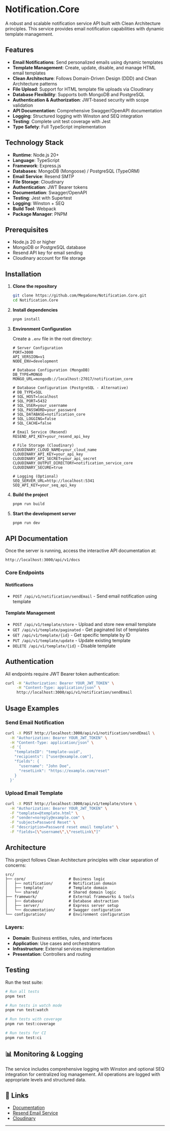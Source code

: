 # Notification.Core

A robust and scalable notification service API built with Clean Architecture principles. This service provides email notification capabilities with dynamic template management.

## Features

- **Email Notifications**: Send personalized emails using dynamic templates
- **Template Management**: Create, update, disable, and manage HTML email templates
- **Clean Architecture**: Follows Domain-Driven Design (DDD) and Clean Architecture patterns
- **File Upload**: Support for HTML template file uploads via Cloudinary
- **Database Flexibility**: Supports both MongoDB and PostgreSQL
- **Authentication & Authorization**: JWT-based security with scope validation
- **API Documentation**: Comprehensive Swagger/OpenAPI documentation
- **Logging**: Structured logging with Winston and SEQ integration
- **Testing**: Complete unit test coverage with Jest
- **Type Safety**: Full TypeScript implementation

## Technology Stack

- **Runtime**: Node.js 20+
- **Language**: TypeScript
- **Framework**: Express.js
- **Databases**: MongoDB (Mongoose) / PostgreSQL (TypeORM)
- **Email Service**: Resend SMTP
- **File Storage**: Cloudinary
- **Authentication**: JWT Bearer tokens
- **Documentation**: Swagger/OpenAPI
- **Testing**: Jest with Supertest
- **Logging**: Winston + SEQ
- **Build Tool**: Webpack
- **Package Manager**: PNPM

## Prerequisites

- Node.js 20 or higher
- MongoDB or PostgreSQL database
- Resend API key for email sending
- Cloudinary account for file storage

## Installation

1. **Clone the repository**

   ```bash
   git clone https://github.com/MegaGone/Notification.Core.git
   cd Notification.Core
   ```

2. **Install dependencies**

   ```bash
   pnpm install
   ```

3. **Environment Configuration**

   Create a `.env` file in the root directory:

   ```env
   # Server Configuration
   PORT=3000
   API_VERSION=v1
   NODE_ENV=development

   # Database Configuration (MongoDB)
   DB_TYPE=MONGO
   MONGO_URL=mongodb://localhost:27017/notification_core

   # Database Configuration (PostgreSQL - Alternative)
   # DB_TYPE=SQL
   # SQL_HOST=localhost
   # SQL_PORT=5432
   # SQL_USER=your_username
   # SQL_PASSWORD=your_password
   # SQL_DATABASE=notification_core
   # SQL_LOGGING=false
   # SQL_CACHE=false

   # Email Service (Resend)
   RESEND_API_KEY=your_resend_api_key

   # File Storage (Cloudinary)
   CLOUDINARY_CLOUD_NAME=your_cloud_name
   CLOUDINARY_API_KEY=your_api_key
   CLOUDINARY_API_SECRET=your_api_secret
   CLOUDINARY_OUTPUT_DIRECTORY=notification_service_core
   CLOUDINARY_SECURE=true

   # Logging (Optional)
   SEQ_SERVER_URL=http://localhost:5341
   SEQ_API_KEY=your_seq_api_key
   ```

4. **Build the project**

   ```bash
   pnpm run build
   ```

5. **Start the development server**
   ```bash
   pnpm run dev
   ```

## API Documentation

Once the server is running, access the interactive API documentation at:

```
http://localhost:3000/api/v1/docs
```

### Core Endpoints

#### Notifications

- `POST /api/v1/notification/sendEmail` - Send email notification using template

#### Template Management

- `POST /api/v1/template/store` - Upload and store new email template
- `GET /api/v1/template/paginated` - Get paginated list of templates
- `GET /api/v1/template/{id}` - Get specific template by ID
- `PUT /api/v1/template/update` - Update existing template
- `DELETE /api/v1/template/{id}` - Disable template

## Authentication

All endpoints require JWT Bearer token authentication:

```bash
curl -H "Authorization: Bearer YOUR_JWT_TOKEN" \
     -H "Content-Type: application/json" \
     http://localhost:3000/api/v1/notification/sendEmail
```

## Usage Examples

### Send Email Notification

```bash
curl -X POST http://localhost:3000/api/v1/notification/sendEmail \
  -H "Authorization: Bearer YOUR_JWT_TOKEN" \
  -H "Content-Type: application/json" \
  -d '{
    "templateID": "template-uuid",
    "recipients": ["user@example.com"],
    "fields": {
      "username": "John Doe",
      "resetLink": "https://example.com/reset"
    }
  }'
```

### Upload Email Template

```bash
curl -X POST http://localhost:3000/api/v1/template/store \
  -H "Authorization: Bearer YOUR_JWT_TOKEN" \
  -F "template=@template.html" \
  -F "sender=noreply@example.com" \
  -F "subject=Password Reset" \
  -F "description=Password reset email template" \
  -F "fields=[\"username\",\"resetLink\"]"
```

## Architecture

This project follows Clean Architecture principles with clear separation of concerns:

```
src/
├── core/                   # Business logic
│   ├── notification/       # Notification domain
│   ├── template/           # Template domain
│   └── shared/             # Shared domain logic
├── framework/              # External frameworks & tools
│   ├── database/           # Database abstraction
│   ├── server/             # Express server setup
│   └── documentation/      # Swagger configuration
└── configuration/          # Environment configuration
```

### Layers:

- **Domain**: Business entities, rules, and interfaces
- **Application**: Use cases and orchestrators
- **Infrastructure**: External services implementation
- **Presentation**: Controllers and routing

## Testing

Run the test suite:

```bash
# Run all tests
pnpm test

# Run tests in watch mode
pnpm run test:watch

# Run tests with coverage
pnpm run test:coverage

# Run tests for CI
pnpm run test:ci
```

## 📊 Monitoring & Logging

The service includes comprehensive logging with Winston and optional SEQ integration for centralized log management. All operations are logged with appropriate levels and structured data.

## 🔗 Links

- [Documentation](http://localhost:3000/api/v1/docs)
- [Resend Email Service](https://resend.com/)
- [Cloudinary](https://cloudinary.com/)

---

